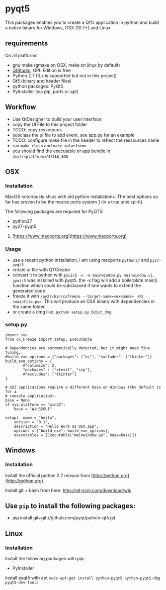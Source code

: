# pyqt5

This packages enables you to create a Qt% application in python and build a native binary for Windows, OSX (10.7+) and Linux.

## requirements

On all platforms:
- gnu make (gmake on OSX, make on linux by default)
- [QtStudio](https://www.qt.io/ide/), GPL Edition is free
- Python 2.7 (3.x is supoorted but not in this project)
- Qt5 (binary and header files)
- python packages: PyQt5
- PyInstaller (via pip, ports or apt)

## Workflow

- Use QtDesigner to build your user interface
- copy the UI File to this project folder
- TODO: copy ressources
- subclass the ui file to add event, see app.py for an example
- TODO: configure make file in the header to reflect the ressources name
- run `make clean` and `make <platform>`
- you should find the executable or app bundle in `dist/<platform>/$FILE_EXE`

## OSX

### Installation
MacOS notoriously ships with old python installations. The best options so far has proven to be the macos ports system [1](https://www.macports.org) (in a true unix spirit). 

The following packages are required for PyQT5:

- python27
- py27-pyqt5

1) [https://www.macports.org](https://www.macports.org)

### Usage
- use a recent python installation, I am using macports `python27` and `py27-pyqt5`
- create ui file with QTCreator
- convert it to python with `pyuic5 -x -o mainwindow.py mainwindow.ui`. `pyuic5` was installed with pyqt5. the -x flag will add a boilerplate main() function which sould be subclassed if one wants to extend the generated code
- freeze it with `/py27/bin/cxfreeze --target-name=<exename> -OO <mainfile.py>`. This will produce an OSX binary with dependencies in the same folder
- or create a dmg like: `python setup.py bdist_dmg`

### setup.py

	import sys
	from cx_Freeze import setup, Executable
	
	# Dependencies are automatically detected, but it might need fine tuning.
	#build_exe_options = {"packages": ["os"], "excludes": ["tkinter"]}
	build_exe_options = {
	        #"optimize": 2,
	        "packages" : ["atexit", "sip"],
	        #"excludes": ["tkinter"]
	}
	
	# GUI applications require a different base on Windows (the default is for a
	# console application).
	base = None
	if sys.platform == "win32":
	    base = "Win32GUI"
	
	setup(  name = "hello",
        version = "0.1",
        description = "Hello Work as OSX.app",
        options = {"build_exe": build_exe_options},
        executables = [Executable("mainwindow.py", base=base)])

## Windows

### Installation
Install the official python 2.7 release from 
[http://python.org](http://python.org). 

Install git + bash from here: http://git-scm.com/download/win

Use `pip` to install the following 
packages:
- 
- pip install git+git://github.com/pyqt/python-qt5.git

## Linux

### Installation

Install the following packages with pip:
- PyInstaller

Install pyqt5 with apt
`sudo apt-get install python-pyqt5 python-pyqt5-dbg pyqt5-dev-tools`

